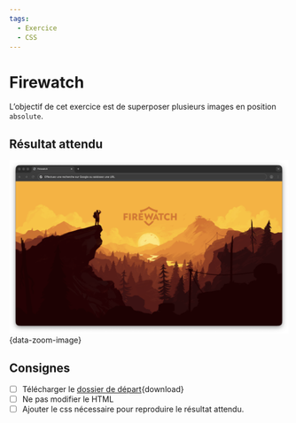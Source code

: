 ```yaml
---
tags: 
  - Exercice
  - CSS
---
```


# Firewatch 

L’objectif de cet exercice est de superposer plusieurs images en position `absolute`.

## Résultat attendu

![](./preview.png){data-zoom-image}

## Consignes

- [ ] Télécharger le [dossier de départ](./firewatch-depart.zip){download}
- [ ] Ne pas modifier le HTML
- [ ] Ajouter le css nécessaire pour reproduire le résultat attendu.

